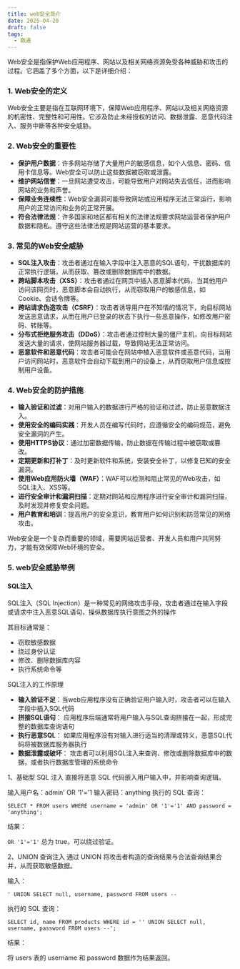 ```yaml
---
title: web安全简介
date: 2025-04-20
draft: false
tags:
  - 数通
---
```

Web安全是指保护Web应用程序、网站以及相关网络资源免受各种威胁和攻击的过程。它涵盖了多个方面，以下是详细介绍：

### 1. Web安全的定义
Web安全主要是指在互联网环境下，保障Web应用程序、网站以及相关网络资源的机密性、完整性和可用性。它涉及防止未经授权的访问、数据泄露、恶意代码注入、服务中断等各种安全威胁。

### 2. Web安全的重要性
- **保护用户数据**：许多网站存储了大量用户的敏感信息，如个人信息、密码、信用卡信息等。Web安全可以防止这些数据被窃取或泄露。
- **维护网站信誉**：一旦网站遭受攻击，可能导致用户对网站失去信任，进而影响网站的业务和声誉。
- **保障业务连续性**：Web安全漏洞可能导致网站或应用程序无法正常运行，影响用户的正常访问和业务的正常开展。
- **符合法律法规**：许多国家和地区都有相关的法律法规要求网站运营者保护用户数据和隐私。遵守这些法律法规是网站运营的基本要求。

### 3. 常见的Web安全威胁
- **SQL注入攻击**：攻击者通过在输入字段中注入恶意的SQL语句，干扰数据库的正常执行逻辑，从而获取、篡改或删除数据库中的数据。
- **跨站脚本攻击（XSS）**：攻击者通过在网页中插入恶意脚本代码，当其他用户访问该网页时，恶意脚本会自动执行，从而窃取用户的敏感信息，如Cookie、会话令牌等。
- **跨站请求伪造攻击（CSRF）**：攻击者诱导用户在不知情的情况下，向目标网站发送恶意请求，从而在用户已登录的状态下执行一些恶意操作，如修改用户密码、转账等。
- **分布式拒绝服务攻击（DDoS）**：攻击者通过控制大量的僵尸主机，向目标网站发送大量的请求，使网站服务器过载，导致网站无法正常访问。
- **恶意软件和恶意代码**：攻击者可能会在网站中植入恶意软件或恶意代码，当用户访问网站时，恶意软件会自动下载到用户的设备上，从而窃取用户信息或控制用户设备。

### 4. Web安全的防护措施
- **输入验证和过滤**：对用户输入的数据进行严格的验证和过滤，防止恶意数据注入。
- **使用安全的编码实践**：开发人员在编写代码时，应遵循安全的编码规范，避免安全漏洞的产生。
- **使用HTTPS协议**：通过加密数据传输，防止数据在传输过程中被窃取或篡改。
- **定期更新和打补丁**：及时更新软件和系统，安装安全补丁，以修复已知的安全漏洞。
- **使用Web应用防火墙（WAF）**：WAF可以检测和阻止常见的Web攻击，如SQL注入、XSS等。
- **进行安全审计和漏洞扫描**：定期对网站和应用程序进行安全审计和漏洞扫描，及时发现并修复安全问题。
- **用户教育和培训**：提高用户的安全意识，教育用户如何识别和防范常见的网络攻击。

Web安全是一个复杂而重要的领域，需要网站运营者、开发人员和用户共同努力，才能有效保障Web环境的安全。

### 5. web安全威胁举例

#### SQL注入

SQL注入（SQL Injection）是一种常见的网络攻击手段，攻击者通过在输入字段或请求中注入恶意SQL语句，操纵数据库执行意图之外的操作

其目标通常是：
- 窃取敏感数据
- 绕过身份认证
- 修改、删除数据库内容
- 执行系统命令等

SQL注入的工作原理

- **输入验证不足**：当web应用程序没有正确验证用户输入时，攻击者可以在输入字段中插入SQL代码
- **拼接SQL语句**： 应用程序后端通常将用户输入与SQL查询拼接在一起，形成完整的数据库查询语句
- **执行恶意SQL**： 如果应用程序没有对输入进行适当的清理或转义，恶意SQL代码将被数据库服务器执行
- **数据泄露或破坏**： 攻击者可以利用SQL注入来查询、修改或删除数据库中的数据，或者执行数据库管理的系统命令

1、基础型 SQL 注入
直接将恶意 SQL 代码嵌入用户输入中，并影响查询逻辑。

输入用户名：admin' OR '1'='1
输入密码：anything
执行的 SQL 查询：

`SELECT * FROM users WHERE username = 'admin' OR '1'='1' AND password = 'anything';`

结果：

`OR '1'='1'` 总为 true，可以绕过验证。

2、UNION 查询注入
通过 UNION 将攻击者构造的查询结果与合法查询结果合并，从而获取敏感数据。

输入：

`' UNION SELECT null, username, password FROM users --`

执行的 SQL 查询：

`SELECT id, name FROM products WHERE id = '' UNION SELECT null, username, password FROM users --';`

结果：

将 users 表的 username 和 password 数据作为结果返回。